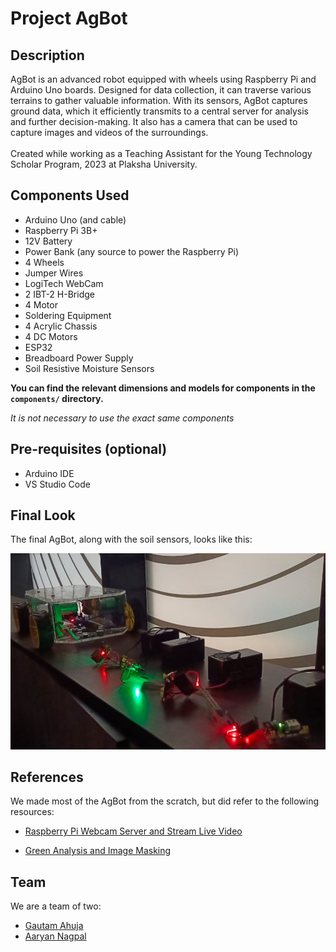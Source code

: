 # Project AgBot
## Description
AgBot is an advanced robot equipped with wheels using Raspberry Pi and Arduino Uno boards. Designed for data collection, it can traverse various terrains to gather valuable information. With its sensors, AgBot captures ground data, which it efficiently transmits to a central server for analysis and further decision-making. It also has a camera that can be used to capture images and videos of the surroundings.<br><br>
Created while working as a Teaching Assistant for the Young Technology Scholar Program, 2023 at Plaksha University.

## Components Used
- Arduino Uno (and cable)
- Raspberry Pi 3B+
- 12V Battery
- Power Bank (any source to power the Raspberry Pi)
- 4 Wheels
- Jumper Wires
- LogiTech WebCam
- 2 IBT-2 H-Bridge
- 4 Motor
- Soldering Equipment
- 4 Acrylic Chassis
- 4 DC Motors
- ESP32 
- Breadboard Power Supply
- Soil Resistive Moisture Sensors

**You can find the relevant dimensions and models for components in the ```components/``` directory.**

_It is not necessary to use the exact same components_
## Pre-requisites (optional)
- Arduino IDE
- VS Studio Code
## Final Look
The final AgBot, along with the soil sensors, looks like this:
<center>
<img src="./components/fullAgBot.jpg">
</center>

## References
We made most of the AgBot from the scratch, but did refer to the following resources:

- [Raspberry Pi Webcam Server and Stream Live Video](https://www.instructables.com/How-to-Make-Raspberry-Pi-Webcam-Server-and-Stream-/)

- [Green Analysis and Image Masking](https://www.tutorialspoint.com/how-to-mask-an-image-in-opencv-python)

## Team
We are a team of two:
- [Gautam Ahuja](https://www.linkedin.com/in/gautam8387/)
- [Aaryan Nagpal](https://www.linkedin.com/in/aaryannagpal/)